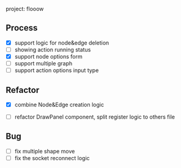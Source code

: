 project: flooow


## Process
- [X] support logic for node&edge deletion
- [ ] showing action running status
- [X] support node options form
- [ ] support multiple graph
- [ ] support action options input type

## Refactor
- [X] combine Node&Edge creation logic
- [ ] refactor DrawPanel component, split register logic to others file


## Bug
- [ ] fix multiple shape move
- [ ] fix the socket reconnect logic
